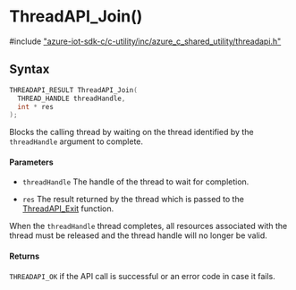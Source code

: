 # ThreadAPI_Join()

\#include ["azure-iot-sdk-c/c-utility/inc/azure_c_shared_utility/threadapi.h"](../iot-c-ref-threadapi-h.md)  

## Syntax

```C
THREADAPI_RESULT ThreadAPI_Join(
  THREAD_HANDLE	threadHandle,
  int *	res
);

```

Blocks the calling thread by waiting on the thread identified by the `threadHandle` argument to complete.

#### Parameters
* `threadHandle` The handle of the thread to wait for completion. 

* `res` The result returned by the thread which is passed to the [ThreadAPI_Exit](#threadapi_8h_1a304fd6867f922d6321f36569d1769d04) function.

When the `threadHandle` thread completes, all resources associated with the thread must be released and the thread handle will no longer be valid.

#### Returns
`THREADAPI_OK` if the API call is successful or an error code in case it fails.

